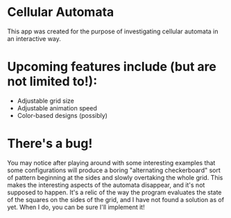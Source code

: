 # Cellular Automata
This app was created for the purpose of investigating cellular automata in an interactive way.

# Upcoming features include (but are not limited to!):
* Adjustable grid size
* Adjustable animation speed
* Color-based designs (possibly)

# There's a bug!
You may notice after playing around with some interesting examples that some configurations will produce a
boring "alternating checkerboard" sort of pattern beginning at the sides and slowly overtaking the whole grid.
This makes the interesting aspects of the automata disappear, and it's not supposed to happen. It's a relic of
the way the program evaluates the state of the squares on the sides of the grid, and I have not found a solution
as of yet. When I do, you can be sure I'll implement it!
